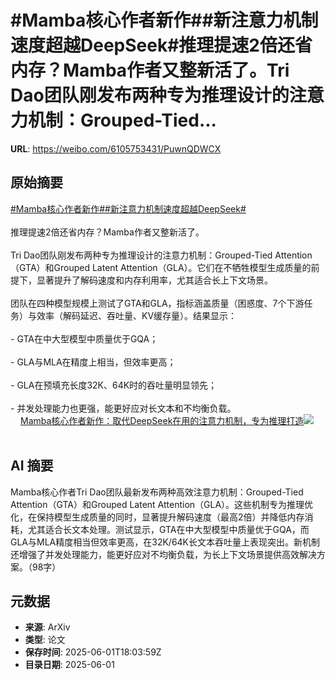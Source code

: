 # #Mamba核心作者新作##新注意力机制速度超越DeepSeek#推理提速2倍还省内存？Mamba作者又整新活了。Tri Dao团队刚发布两种专为推理设计的注意力机制：Grouped-Tied...

**URL**: https://weibo.com/6105753431/PuwnQDWCX

## 原始摘要

<a href="https://m.weibo.cn/search?containerid=231522type%3D1%26t%3D10%26q%3D%23Mamba%E6%A0%B8%E5%BF%83%E4%BD%9C%E8%80%85%E6%96%B0%E4%BD%9C%23&amp;extparam=%23Mamba%E6%A0%B8%E5%BF%83%E4%BD%9C%E8%80%85%E6%96%B0%E4%BD%9C%23" data-hide=""><span class="surl-text">#Mamba核心作者新作#</span></a><a href="https://m.weibo.cn/search?containerid=231522type%3D1%26t%3D10%26q%3D%23%E6%96%B0%E6%B3%A8%E6%84%8F%E5%8A%9B%E6%9C%BA%E5%88%B6%E9%80%9F%E5%BA%A6%E8%B6%85%E8%B6%8ADeepSeek%23&amp;extparam=%23%E6%96%B0%E6%B3%A8%E6%84%8F%E5%8A%9B%E6%9C%BA%E5%88%B6%E9%80%9F%E5%BA%A6%E8%B6%85%E8%B6%8ADeepSeek%23" data-hide=""><span class="surl-text">#新注意力机制速度超越DeepSeek#</span></a><br><br>推理提速2倍还省内存？Mamba作者又整新活了。<br><br>Tri Dao团队刚发布两种专为推理设计的注意力机制：Grouped-Tied Attention（GTA）和Grouped Latent Attention（GLA）。它们在不牺牲模型生成质量的前提下，显著提升了解码速度和内存利用率，尤其适合长上下文场景。<br><br>团队在四种模型规模上测试了GTA和GLA，指标涵盖质量（困惑度、7个下游任务）与效率（解码延迟、吞吐量、KV缓存量）。结果显示：<br><br>- GTA在中大型模型中质量优于GQA；<br><br>- GLA与MLA在精度上相当，但效率更高；<br><br>- GLA在预填充长度32K、64K时的吞吐量明显领先；<br><br>- 并发处理能力也更强，能更好应对长文本和不均衡负载。<br> <a href="https://weibo.com/ttarticle/p/show?id=2309405172743271481520" data-hide=""><span class="url-icon"><img style="width: 1rem;height: 1rem" src="https://h5.sinaimg.cn/upload/2015/09/25/3/timeline_card_small_article_default.png" referrerpolicy="no-referrer"></span><span class="surl-text">Mamba核心作者新作：取代DeepSeek在用的注意力机制，专为推理打造</span></a><img style="" src="https://tvax3.sinaimg.cn/large/006Fd7o3ly1i1zugwccmmj30qp0f1jsu.jpg" referrerpolicy="no-referrer"><br><br>

## AI 摘要

Mamba核心作者Tri Dao团队最新发布两种高效注意力机制：Grouped-Tied Attention（GTA）和Grouped Latent Attention（GLA）。这些机制专为推理优化，在保持模型生成质量的同时，显著提升解码速度（最高2倍）并降低内存消耗，尤其适合长文本处理。测试显示，GTA在中大型模型中质量优于GQA，而GLA与MLA精度相当但效率更高，在32K/64K长文本吞吐量上表现突出。新机制还增强了并发处理能力，能更好应对不均衡负载，为长上下文场景提供高效解决方案。（98字）

## 元数据

- **来源**: ArXiv
- **类型**: 论文
- **保存时间**: 2025-06-01T18:03:59Z
- **目录日期**: 2025-06-01
